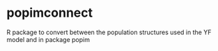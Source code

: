 # popimconnect
R package to convert between the population structures used in the YF model and in package popim
